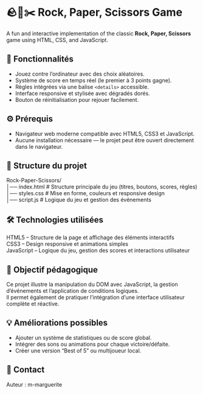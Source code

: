 # 🪨📄✂️ Rock, Paper, Scissors Game

A fun and interactive implementation of the classic **Rock, Paper, Scissors** game using HTML, CSS, and JavaScript.

## 🚀 Fonctionnalités

- Jouez contre l’ordinateur avec des choix aléatoires.  
- Système de score en temps réel (le premier à 3 points gagne).  
- Règles intégrées via une balise `<details>` accessible.  
- Interface responsive et stylisée avec dégradés dorés.  
- Bouton de réinitialisation pour rejouer facilement.

## ⚙️ Prérequis

- Navigateur web moderne compatible avec HTML5, CSS3 et JavaScript.  
- Aucune installation nécessaire — le projet peut être ouvert directement dans le navigateur.

## 📂 Structure du projet
Rock-Paper-Scissors/  
│── index.html      # Structure principale du jeu (titres, boutons, scores, règles)  
│── styles.css      # Mise en forme, couleurs et responsive design  
│── script.js       # Logique du jeu et gestion des événements  

## 🛠️ Technologies utilisées

HTML5 – Structure de la page et affichage des éléments interactifs  
CSS3 – Design responsive et animations simples  
JavaScript – Logique du jeu, gestion des scores et interactions utilisateur  

## 🎯 Objectif pédagogique

Ce projet illustre la manipulation du DOM avec JavaScript, la gestion d’événements et l’application de conditions logiques.  
Il permet également de pratiquer l’intégration d’une interface utilisateur complète et réactive.

## 💡 Améliorations possibles

- Ajouter un système de statistiques ou de score global.  
- Intégrer des sons ou animations pour chaque victoire/défaite.  
- Créer une version “Best of 5” ou multijoueur local.

## 📧 Contact

Auteur : m-marguerite
